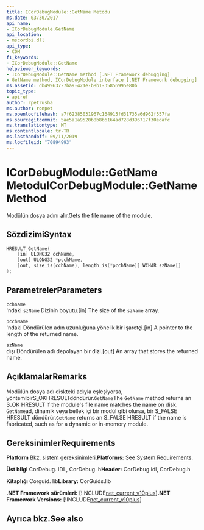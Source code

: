 ```yaml
---
title: ICorDebugModule::GetName Metodu
ms.date: 03/30/2017
api_name:
- ICorDebugModule.GetName
api_location:
- mscordbi.dll
api_type:
- COM
f1_keywords:
- ICorDebugModule::GetName
helpviewer_keywords:
- ICorDebugModule::GetName method [.NET Framework debugging]
- GetName method, ICorDebugModule interface [.NET Framework debugging]
ms.assetid: db499637-7ba9-421e-b8b1-35856995e80b
topic_type:
- apiref
author: rpetrusha
ms.author: ronpet
ms.openlocfilehash: a7f62385031967c164915fd31735a6d962f557fa
ms.sourcegitcommit: 5ae5a1a9520b8b8b6164ad728d396717f30edafc
ms.translationtype: MT
ms.contentlocale: tr-TR
ms.lasthandoff: 09/11/2019
ms.locfileid: "70894993"
---
```

# <a name="icordebugmodulegetname-method"></a><span data-ttu-id="0cc3a-102">ICorDebugModule::GetName Metodu</span><span class="sxs-lookup"><span data-stu-id="0cc3a-102">ICorDebugModule::GetName Method</span></span>
<span data-ttu-id="0cc3a-103">Modülün dosya adını alır.</span><span class="sxs-lookup"><span data-stu-id="0cc3a-103">Gets the file name of the module.</span></span>  
  
## <a name="syntax"></a><span data-ttu-id="0cc3a-104">Sözdizimi</span><span class="sxs-lookup"><span data-stu-id="0cc3a-104">Syntax</span></span>  
  
```cpp
HRESULT GetName(  
    [in] ULONG32 cchName,  
    [out] ULONG32 *pcchName,  
    [out, size_is(cchName), length_is(*pcchName)] WCHAR szName[]  
);  
```  
  
## <a name="parameters"></a><span data-ttu-id="0cc3a-105">Parametreler</span><span class="sxs-lookup"><span data-stu-id="0cc3a-105">Parameters</span></span>  
 `cchname`  
 <span data-ttu-id="0cc3a-106">'ndaki `szName` Dizinin boyutu.</span><span class="sxs-lookup"><span data-stu-id="0cc3a-106">[in] The size of the `szName` array.</span></span>  
  
 `pcchName`  
 <span data-ttu-id="0cc3a-107">'ndaki Döndürülen adın uzunluğuna yönelik bir işaretçi.</span><span class="sxs-lookup"><span data-stu-id="0cc3a-107">[in] A pointer to the length of the returned name.</span></span>  
  
 `szName`  
 <span data-ttu-id="0cc3a-108">dışı Döndürülen adı depolayan bir dizi.</span><span class="sxs-lookup"><span data-stu-id="0cc3a-108">[out] An array that stores the returned name.</span></span>  
  
## <a name="remarks"></a><span data-ttu-id="0cc3a-109">Açıklamalar</span><span class="sxs-lookup"><span data-stu-id="0cc3a-109">Remarks</span></span>  
 <span data-ttu-id="0cc3a-110">Modülün dosya adı diskteki adıyla eşleşiyorsa, yöntemibirS_OKHRESULTdöndürür.`GetName`</span><span class="sxs-lookup"><span data-stu-id="0cc3a-110">The `GetName` method returns an S_OK HRESULT if the module's file name matches the name on disk.</span></span> <span data-ttu-id="0cc3a-111">`GetName`ad, dinamik veya bellek içi bir modül gibi olursa, bir S_FALSE HRESULT döndürür.</span><span class="sxs-lookup"><span data-stu-id="0cc3a-111">`GetName` returns an S_FALSE HRESULT if the name is fabricated, such as for a dynamic or in-memory module.</span></span>  
  
## <a name="requirements"></a><span data-ttu-id="0cc3a-112">Gereksinimler</span><span class="sxs-lookup"><span data-stu-id="0cc3a-112">Requirements</span></span>  
 <span data-ttu-id="0cc3a-113">**Platform** Bkz. [sistem gereksinimleri](../../../../docs/framework/get-started/system-requirements.md).</span><span class="sxs-lookup"><span data-stu-id="0cc3a-113">**Platforms:** See [System Requirements](../../../../docs/framework/get-started/system-requirements.md).</span></span>  
  
 <span data-ttu-id="0cc3a-114">**Üst bilgi** CorDebug. IDL, CorDebug. h</span><span class="sxs-lookup"><span data-stu-id="0cc3a-114">**Header:** CorDebug.idl, CorDebug.h</span></span>  
  
 <span data-ttu-id="0cc3a-115">**Kitaplığı** Corguid. lib</span><span class="sxs-lookup"><span data-stu-id="0cc3a-115">**Library:** CorGuids.lib</span></span>  
  
 <span data-ttu-id="0cc3a-116">**.NET Framework sürümleri:** [!INCLUDE[net_current_v10plus](../../../../includes/net-current-v10plus-md.md)]</span><span class="sxs-lookup"><span data-stu-id="0cc3a-116">**.NET Framework Versions:** [!INCLUDE[net_current_v10plus](../../../../includes/net-current-v10plus-md.md)]</span></span>  
  
## <a name="see-also"></a><span data-ttu-id="0cc3a-117">Ayrıca bkz.</span><span class="sxs-lookup"><span data-stu-id="0cc3a-117">See also</span></span>
